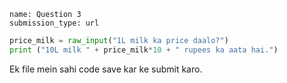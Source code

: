 ```ngMeta
name: Question 3	
submission_type: url
```

```python
price_milk = raw_input("1L milk ka price daalo?")
print ("10L milk " + price_milk*10 + " rupees ka aata hai.")
```

Ek file mein sahi code save kar ke submit karo.
